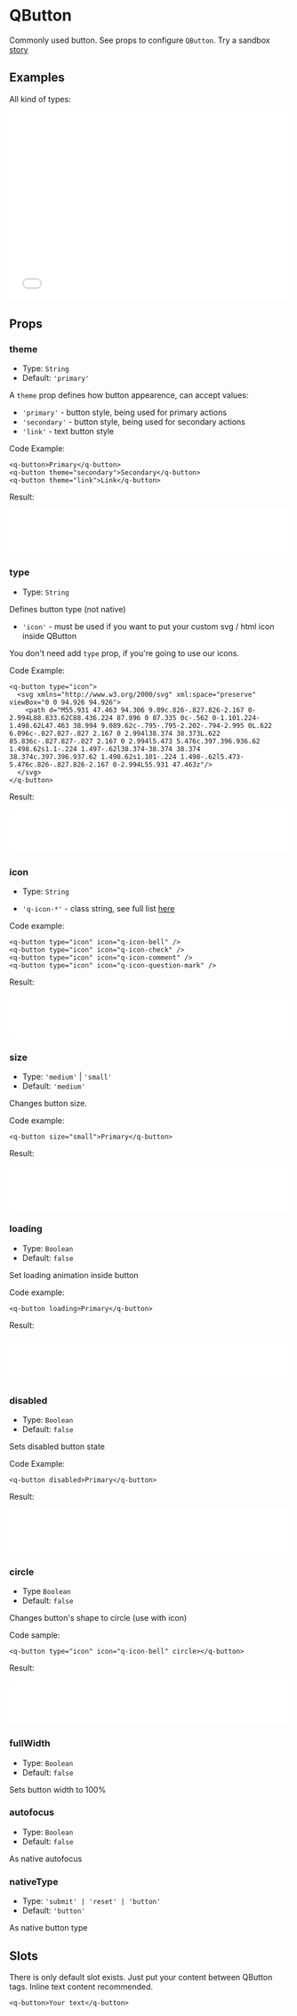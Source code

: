 # QButton

Commonly used button. See props to configure `QButton`. Try a sandbox [story](https://qui-max.netlify.app/?path=/story/components-qbutton--theme-primary)

## Examples

All kind of types:

<iframe height="340" style="width: 100%;" scrolling="no" frameborder="no" src="/qui-max/QButton.html"></iframe>

## Props

### theme

- Type: `String`
- Default: `'primary'`

A `theme` prop defines how button appearence, can accept values:

- `'primary'` - button style, being used for primary actions
- `'secondary'` - button style, being used for secondary actions
- `'link'` - text button style

Code Example:

```vue
<q-button>Primary</q-button>
<q-button theme="secondary">Secondary</q-button>
<q-button theme="link">Link</q-button>
```

Result:

<iframe height="80" style="width: 100%;" scrolling="no" frameborder="no" src="/qui-max/QButton[theme].html"></iframe>

### type

- Type: `String`

Defines button type (not native)

- `'icon'` - must be used if you want to put your custom svg / html icon inside QButton

You don't need add `type` prop, if you're going to use our icons.

Code Example:

```vue
<q-button type="icon">
  <svg xmlns="http://www.w3.org/2000/svg" xml:space="preserve" viewBox="0 0 94.926 94.926">
    <path d="M55.931 47.463 94.306 9.09c.826-.827.826-2.167 0-2.994L88.833.62C88.436.224 87.896 0 87.335 0c-.562 0-1.101.224-1.498.62L47.463 38.994 9.089.62c-.795-.795-2.202-.794-2.995 0L.622 6.096c-.827.827-.827 2.167 0 2.994l38.374 38.373L.622 85.836c-.827.827-.827 2.167 0 2.994l5.473 5.476c.397.396.936.62 1.498.62s1.1-.224 1.497-.62l38.374-38.374 38.374 38.374c.397.396.937.62 1.498.62s1.101-.224 1.498-.62l5.473-5.476c.826-.827.826-2.167 0-2.994L55.931 47.463z"/>
  </svg>
</q-button>
```

Result:

<iframe height="80" style="width: 100%;" scrolling="no" frameborder="no" src="/qui-max/QButton[type].html"></iframe>

### icon

- Type: `String`

- `'q-icon-*'` - class string, see full list [here](https://qui-max.netlify.app/?path=/story/core-icons-all--all)

Code example:

```vue
<q-button type="icon" icon="q-icon-bell" />
<q-button type="icon" icon="q-icon-check" />
<q-button type="icon" icon="q-icon-comment" />
<q-button type="icon" icon="q-icon-question-mark" />
```

Result:

<iframe height="80" style="width: 100%;" scrolling="no" frameborder="no" src="/qui-max/QButton[icon].html"></iframe>

### size

- Type: `'medium'` | `'small'`
- Default: `'medium'`

Changes button size.

Code example:

```vue
<q-button size="small">Primary</q-button>
```

Result:

<iframe height="80" style="width: 100%;" scrolling="no" frameborder="no" src="/qui-max/QButton[size].html"></iframe>

### loading

- Type: `Boolean`
- Default: `false`

Set loading animation inside button

Code example:

```vue
<q-button loading>Primary</q-button>
```

Result:

<iframe height="80" style="width: 100%;" scrolling="no" frameborder="no" src="/qui-max/QButton[loading].html"></iframe>

### disabled

- Type: `Boolean`
- Default: `false`

Sets disabled button state

Code Example:

```vue
<q-button disabled>Primary</q-button>
```

Result:

<iframe height="80" style="width: 100%;" scrolling="no" frameborder="no" src="/qui-max/QButton[disabled].html"></iframe>

### circle

- Type `Boolean`
- Default: `false`

Changes button's shape to circle (use with icon)

Code sample:

```vue
<q-button type="icon" icon="q-icon-bell" circle></q-button>
```

Result:

<iframe height="80" style="width: 100%;" scrolling="no" frameborder="no" src="/qui-max/QButton[circle].html"></iframe>

### fullWidth

- Type: `Boolean`
- Default: `false`

Sets button width to 100%

### autofocus

- Type: `Boolean`
- Default: `false`

As native autofocus

### nativeType

- Type: `'submit' | 'reset' | 'button'`
- Default: `'button'`

As native button type

## Slots

There is only default slot exists. Just put your content between QButton tags. Inline text content recommended.

```vue
<q-button>Your text</q-button>
```
